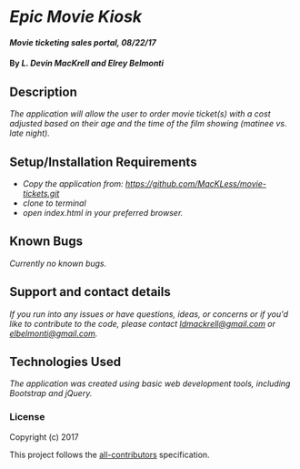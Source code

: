 # _Epic Movie Kiosk_

#### _Movie ticketing sales portal, 08/22/17_

#### By _**L. Devin MacKrell and Elrey Belmonti**_

## Description

_The application will allow the user to order movie ticket(s) with a cost adjusted based on their age and the time of the film showing (matinee vs. late night)._

## Setup/Installation Requirements

* _Copy the application from: https://github.com/MacKLess/movie-tickets.git_
* _clone to terminal_
* _open index.html in your preferred browser._

## Known Bugs

_Currently no known bugs._

## Support and contact details

_If you run into any issues or have questions, ideas, or concerns or if you'd like to contribute to the code, please contact ldmackrell@gmail.com or elbelmonti@gmail.com._

## Technologies Used

_The application was created using basic web development tools, including Bootstrap and jQuery._

### License

Copyright (c) 2017
<!-- **_{List of contributors or company name}_** -->

<!-- Contributors START
L_Devin_MacKrell MackLess https://github.com/MacKLess code doc bug design
Elrey_Belmonti ElreyB https://github.com/ElreyB code doc bug
Contributors END -->
<!-- Contributors table START -->

<!-- review website with information: https://atom.io/packages/allcontributors -->


<!-- Contributors table END -->
This project follows the [all-contributors](https://github.com/kentcdodds/all-contributors) specification.
